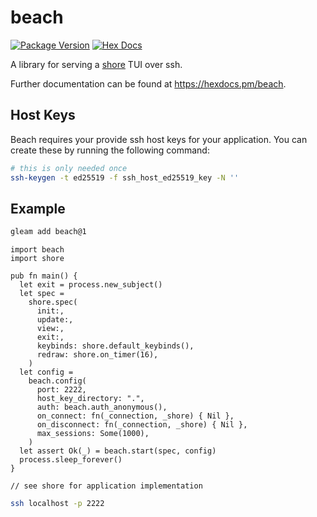 # beach

[![Package Version](https://img.shields.io/hexpm/v/beach)](https://hex.pm/packages/beach)
[![Hex Docs](https://img.shields.io/badge/hex-docs-ffaff3)](https://hexdocs.pm/beach/)

A library for serving a [shore](https://github.com/bgwdotdev/shore) TUI over ssh.

Further documentation can be found at <https://hexdocs.pm/beach>.

## Host Keys

Beach requires your provide ssh host keys for your application. You can create these by running the following command:

```sh
# this is only needed once
ssh-keygen -t ed25519 -f ssh_host_ed25519_key -N ''
```

## Example

```sh
gleam add beach@1
```
```gleam
import beach
import shore

pub fn main() {
  let exit = process.new_subject()
  let spec =
    shore.spec(
      init:,
      update:,
      view:,
      exit:,
      keybinds: shore.default_keybinds(),
      redraw: shore.on_timer(16),
    )
  let config =
    beach.config(
      port: 2222,
      host_key_directory: ".",
      auth: beach.auth_anonymous(),
      on_connect: fn(_connection, _shore) { Nil },
      on_disconnect: fn(_connection, _shore) { Nil },
      max_sessions: Some(1000),
    )
  let assert Ok(_) = beach.start(spec, config)
  process.sleep_forever()
}

// see shore for application implementation
```

```sh
ssh localhost -p 2222
```
